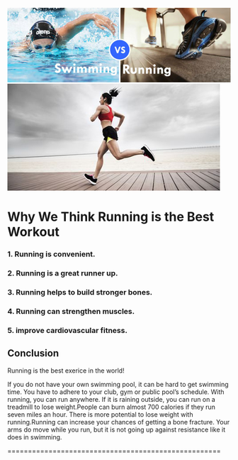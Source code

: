 ![Which one is the best?](s_vs_r.jpg)
![Running is the best exerice in the world!](running.jpg)
# Why We Think Running is the Best Workout

### 1. Running is convenient. 
### 2. Running is a great runner up.
### 3. Running helps to build stronger bones.
### 4. Running can strengthen muscles. 
### 5. improve cardiovascular fitness.
## Conclusion
Running is the best exerice in the world!

 If you do not have your own swimming pool, it can be hard to get swimming time. You have to adhere to your club, gym or public pool’s schedule. With running, you can run anywhere. If it is raining outside, you can run on a treadmill to lose weight.People can burn almost 700 calories if they run seven miles an hour. There is more potential to lose weight with running.Running can increase your chances of getting a bone fracture. Your arms do move while you run, but it is not going up against resistance like it does in swimming.
 
====================================================